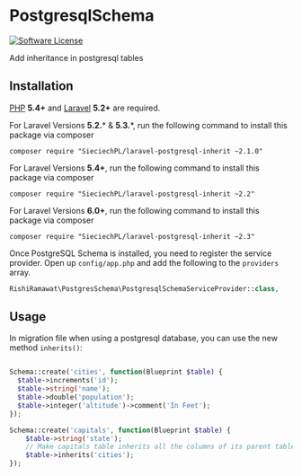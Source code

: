 PostgresqlSchema
================

[![Software License](https://img.shields.io/badge/license-MIT-brightgreen.svg?style=flat)](LICENSE.md)

Add inheritance in postgresql tables

## Installation
[PHP](https://php.net) **5.4+** and [Laravel](https://laravel.com) **5.2+** are required.

For Laravel Versions **5.2.*** & **5.3.***, run the following command to install this package via composer
```shell
composer require "SieciechPL/laravel-postgresql-inherit ~2.1.0"
```

For Laravel Versions **5.4+**, run the following command to install this package via composer
```shell
composer require "SieciechPL/laravel-postgresql-inherit ~2.2"
```

For Laravel Versions **6.0+**, run the following command to install this package via composer
```shell
composer require "SieciechPL/laravel-postgresql-inherit ~2.3"
```

Once PostgreSQL Schema is installed, you need to register the service provider. Open up `config/app.php` and add the following to the `providers` array.

```php
RishiRamawat\PostgresSchema\PostgresqlSchemaServiceProvider::class,
```

## Usage

In migration file when using a postgresql database, you can use the new method `inherits()`:

```php

Schema::create('cities', function(Blueprint $table) {
  $table->increments('id');
  $table->string('name');
  $table->double('population');
  $table->integer('altitude')->comment('In Feet');
});

Schema::create('capitals', function(Blueprint $table) {
    $table->string('state');
    // Make capitals table inherits all the columns of its parent table, cities
    $table->inherits('cities');
});

```
